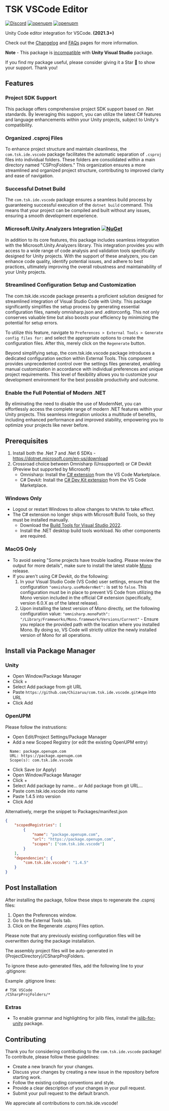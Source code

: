 # TSK VSCode Editor

[![Discord](https://img.shields.io/discord/1106106269837819914?color=D1495B&logo=discord&logoColor=FFFFFF&style=flat)](https://discord.gg/VU8EhUY7bX) [![openupm](https://img.shields.io/badge/dynamic/json?color=brightgreen&label=downloads&query=%24.downloads&suffix=%2Fmonth&url=https%3A%2F%2Fpackage.openupm.com%2Fdownloads%2Fpoint%2Flast-month%2Fcom.tsk.ide.vscode)](https://openupm.com/packages/com.tsk.ide.vscode/) [![openupm](https://img.shields.io/npm/v/com.tsk.ide.vscode?label=openupm&registry_uri=https://package.openupm.com)](https://openupm.com/packages/com.tsk.ide.vscode/)

Unity Code editor integration for VSCode. **(2021.3+)**

Check out the [Changelog](https://github.com/Chizaruu/com.tsk.ide.vscode/wiki/CHANGELOG) and [FAQs](https://github.com/Chizaruu/com.tsk.ide.vscode/wiki/FAQs) pages for more information.

**Note** - This package is [incompatible](https://github.com/Chizaruu/com.tsk.ide.vscode/issues/77) with **Unity Visual Studio** package.

If you find my package useful, please consider giving it a Star 🌟 to show your support. Thank you!

## Features

### Project SDK Support

This package offers comprehensive project SDK support based on .Net standards. By leveraging this support, you can utilize the latest C# features and language enhancements within your Unity projects, subject to Unity's compatibility.

### Organized .csproj Files

To enhance project structure and maintain cleanliness, the `com.tsk.ide.vscode` package facilitates the automatic separation of `.csproj` files into individual folders. These folders are consolidated within a main directory named "CSProjFolders." This organization ensures a more streamlined and organized project structure, contributing to improved clarity and ease of navigation.

### Successful Dotnet Build

The `com.tsk.ide.vscode` package ensures a seamless build process by guaranteeing successful execution of the `dotnet build` command. This means that your project can be compiled and built without any issues, ensuring a smooth development experience.

### Microsoft.Unity.Analyzers Integration [![NuGet](https://img.shields.io/nuget/v/Microsoft.Unity.Analyzers.svg)](https://nuget.org/packages/Microsoft.Unity.Analyzers)

In addition to its core features, this package includes seamless integration with the Microsoft.Unity.Analyzers library. This integration provides you with access to a wide range of code analysis and validation tools specifically designed for Unity projects. With the support of these analyzers, you can enhance code quality, identify potential issues, and adhere to best practices, ultimately improving the overall robustness and maintainability of your Unity projects.

### Streamlined Configuration Setup and Customization

The com.tsk.ide.vscode package presents a proficient solution designed for streamlined integration of Visual Studio Code with Unity. This package significantly simplifies the setup process by generating essential configuration files, namely omnisharp.json and .editorconfig. This not only conserves valuable time but also boosts your efficiency by minimizing the potential for setup errors.

To utilize this feature, navigate to `Preferences > External Tools > Generate config files for:` and select the appropriate options to create the configuration files. After this, merely click on the `Regenerate` button.

Beyond simplifying setup, the com.tsk.ide.vscode package introduces a dedicated configuration section within External Tools. This component provides unprecedented control over the settings files generated, enabling manual customization in accordance with individual preferences and unique project requirements. This level of flexibility allows you to customize your development environment for the best possible productivity and outcome.

### Enable the Full Potential of Modern .NET

By eliminating the need to disable the use of ModernNet, you can effortlessly access the complete range of modern .NET features within your Unity projects. This seamless integration unlocks a multitude of benefits, including enhanced performance and improved stability, empowering you to optimize your projects like never before.

## Prerequisites
1. Install both the .Net 7 and .Net 6 SDKs - <https://dotnet.microsoft.com/en-us/download>
2. Crossroad choice between Omnisharp (Unsupported) or C# Devkit (Preview but supported by Microsoft)
    - Omnisharp: Install the [C# extension](https://marketplace.visualstudio.com/items?itemName=ms-dotnettools.csharp) from the VS Code Marketplace.
    - C# Devkit: Install the [C# Dev Kit extension](https://marketplace.visualstudio.com/items?itemName=ms-dotnettools.csdevkit) from the VS Code Marketplace.

### Windows Only

-   Logout or restart Windows to allow changes to `%PATH%` to take effect.
-   The C# extension no longer ships with Microsoft Build Tools, so they must be installed manually.
    -   Download the [Build Tools for Visual Studio 2022](https://visualstudio.microsoft.com/downloads/#build-tools-for-visual-studio-2022).
    -   Install the .NET desktop build tools workload. No other components are required.

### MacOS Only

-   To avoid seeing "Some projects have trouble loading. Please review the output for more details", make sure to install the latest stable [Mono](https://www.mono-project.com/download/) release.
-   If you aren't using C# Devkit, do the following:
    1. In your Visual Studio Code (VS Code) user settings, ensure that the configuration `"omnisharp.useModernNet":` is set to `false`. This configuration must be in place to prevent VS Code from utilizing the Mono version included in the official C# extension (specifically, version 6.0.X as of the latest release).
    2. Upon installing the latest version of Mono directly, set the following configuration value:
       `"omnisharp.monoPath": "/Library/Frameworks/Mono.framework/Versions/Current"` - Ensure you replace the provided path with the location where you installed Mono. By doing so, VS Code will strictly utilize the newly installed version of Mono for all operations.

## Install via Package Manager

### Unity

-   Open Window/Package Manager
-   Click +
-   Select Add package from git URL
-   Paste `https://github.com/Chizaruu/com.tsk.ide.vscode.git#upm` into URL
-   Click Add

### OpenUPM

Please follow the instrustions:

-   Open Edit/Project Settings/Package Manager
-   Add a new Scoped Registry (or edit the existing OpenUPM entry)

```text
  Name: package.openupm.com
  URL: https://package.openupm.com
  Scope(s): com.tsk.ide.vscode
```

-   Click Save (or Apply)
-   Open Window/Package Manager
-   Click +
-   Select Add package by name... or Add package from git URL...
-   Paste com.tsk.ide.vscode into name
-   Paste 1.4.5 into version
-   Click Add

Alternatively, merge the snippet to Packages/manifest.json

```json
{
    "scopedRegistries": [
        {
            "name": "package.openupm.com",
            "url": "https://package.openupm.com",
            "scopes": ["com.tsk.ide.vscode"]
        }
    ],
    "dependencies": {
        "com.tsk.ide.vscode": "1.4.5"
    }
}
```

## Post Installation

After installing the package, follow these steps to regenerate the .csproj files:

1. Open the Preferences window.
2. Go to the External Tools tab.
3. Click on the Regenerate .csproj Files option.

Please note that any previously existing configuration files will be overwritten during the package installation.

The assembly project files will be auto-generated in {ProjectDirectory}/CSharpProjFolders.

To ignore these auto-generated files, add the following line to your .gitignore:

Example .gitignore lines:

```
# TSK VSCode
/CSharpProjFolders/*
```

### Extras

-   To enable grammar and highlighting for jslib files, install the [jslib-for-unity](https://github.com/TheSleepyKoala/jslib-for-unity) package.

## Contributing

Thank you for considering contributing to the `com.tsk.ide.vscode` package! To contribute, please follow these guidelines:

-   Create a new branch for your changes.
-   Discuss your changes by creating a new issue in the repository before starting work.
-   Follow the existing coding conventions and style.
-   Provide a clear description of your changes in your pull request.
-   Submit your pull request to the default branch.

We appreciate all contributions to com.tsk.ide.vscode!

